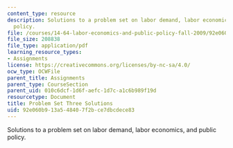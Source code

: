 ```yaml
---
content_type: resource
description: Solutions to a problem set on labor demand, labor economics,  and public
  policy.
file: /courses/14-64-labor-economics-and-public-policy-fall-2009/92e060b913a548407f2bce7dbcdece83_MIT14_64F09_ps3_sol.pdf
file_size: 208838
file_type: application/pdf
learning_resource_types:
- Assignments
license: https://creativecommons.org/licenses/by-nc-sa/4.0/
ocw_type: OCWFile
parent_title: Assignments
parent_type: CourseSection
parent_uid: 010c6dcf-1d6f-aefc-1d7c-a1c6b989f19d
resourcetype: Document
title: Problem Set Three Solutions
uid: 92e060b9-13a5-4840-7f2b-ce7dbcdece83
---
```

Solutions to a problem set on labor demand, labor economics,  and public policy.